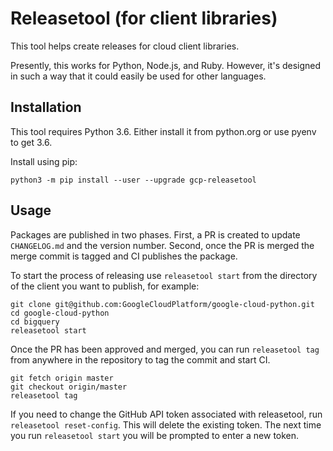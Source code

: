 # Releasetool (for client libraries)

This tool helps create releases for cloud client libraries.

Presently, this works for Python, Node.js, and Ruby.  However, it's designed
in such a way that it could easily be used for other languages.


## Installation

This tool requires Python 3.6. Either install it from python.org or use
pyenv to get 3.6.

Install using pip:

```
python3 -m pip install --user --upgrade gcp-releasetool
```

## Usage

Packages are published in two phases. First, a PR is created to update
`CHANGELOG.md` and the version number. Second, once the PR is merged the
merge commit is tagged and CI publishes the package.

To start the process of releasing use `releasetool start` from the directory of
the client you want to publish, for example:

```
git clone git@github.com:GoogleCloudPlatform/google-cloud-python.git
cd google-cloud-python
cd bigquery
releasetool start
```

Once the PR has been approved and merged, you can run `releasetool tag` from
anywhere in the repository to tag the commit and start CI.

```
git fetch origin master
git checkout origin/master
releasetool tag
```

If you need to change the GitHub API token associated with releasetool, run `releasetool reset-config`. This will delete the existing token. The next time you run `releasetool start` you will be
prompted to enter a new token.
